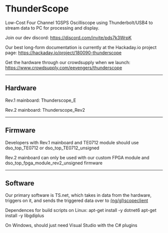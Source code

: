 # ThunderScope
Low-Cost Four Channel 1GSPS Oscilliscope using Thunderbolt/USB4 to stream data to PC for processing and display. 

Join our dev discord: https://discord.com/invite/pds7k3WrpK

Our best long-form documentation is currently at the Hackaday.io project page: https://hackaday.io/project/180090-thunderscope

Get the hardware through our crowdsupply when we launch: https://www.crowdsupply.com/eevengers/thunderscope

___
## Hardware 

Rev.1 mainboard: Thunderscope_E

Rev.2 mainboard: Thunderscope_Rev2

___
## Firmware

Developers with Rev.1 mainboard and TE0712 module should use dso_top_TE0712 or dso_top_TE0712_unsigned

Rev.2 mainboard can only be used with our custom FPGA module and dso_top_fpga_module_rev2_unsigned firmware 

___
## Software

Our primary software is TS.net, which takes in data from the hardware, triggers on it, and sends the triggered data over to [(ng/gl)scopeclient](https://github.com/glscopeclient/scopehal-apps)

Dependences for build scripts on Linux:
apt-get install -y dotnet6
apt-get install -y libgdiplus

On Windows, should just need Visual Studio with the C# plugins
